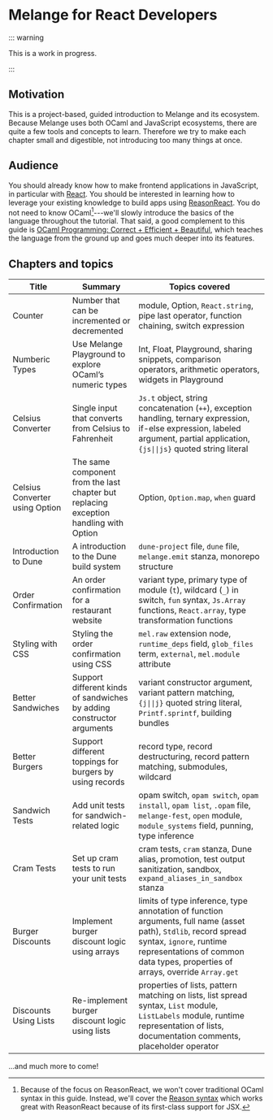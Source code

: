 # Melange for React Developers

::: warning

This is a work in progress.

:::

## Motivation

This is a project-based, guided introduction to Melange and its ecosystem.
Because Melange uses both OCaml and JavaScript ecosystems, there are quite a few
tools and concepts to learn. Therefore we try to make each chapter small and
digestible, not introducing too many things at once.

## Audience

You should already know how to make frontend applications in JavaScript, in
particular with [React](https://react.dev/). You should be interested in
learning how to leverage your existing knowledge to build apps using
[ReasonReact](https://reasonml.github.io/reason-react/). You do not need to know
OCaml[^1]---we'll slowly introduce the basics of the language throughout the
tutorial. That said, a good complement to this guide is [OCaml Programming:
Correct + Efficient + Beautiful](https://cs3110.github.io/textbook/), which
teaches the language from the ground up and goes much deeper into its features.

## Chapters and topics

| Title  | Summary | Topics covered |
| ------ | ------- | -------------- |
| Counter | Number that can be incremented or decremented | module, Option, `React.string`, pipe last operator, function chaining, switch expression |
| Numberic Types | Use Melange Playground to explore OCaml’s numeric types | Int, Float, Playground, sharing snippets, comparison operators, arithmetic operators, widgets in Playground |
| Celsius Converter | Single input that converts from  Celsius to Fahrenheit | `Js.t` object, string concatenation (`++`), exception handling, ternary expression, if-else expression, labeled argument, partial application, `{js\|\|js}` quoted string literal |
| Celsius Converter using Option | The same component from the last chapter but replacing exception handling with Option | Option, `Option.map`, `when` guard |
| Introduction to Dune | A introduction to the Dune build system | `dune-project` file, `dune` file, `melange.emit` stanza, monorepo structure |
| Order Confirmation | An order confirmation for a restaurant website | variant type, primary type of module (`t`), wildcard (`_`) in switch, `fun` syntax, `Js.Array` functions, `React.array`, type transformation functions |
| Styling with CSS | Styling the order confirmation using CSS | `mel.raw` extension node, `runtime_deps` field, `glob_files` term, `external`, `mel.module` attribute |
| Better Sandwiches | Support different kinds of sandwiches by adding constructor arguments | variant constructor argument, variant pattern matching, `{j\|\|j}` quoted string literal, `Printf.sprintf`, building bundles |
| Better Burgers | Support different toppings for burgers by using records | record type, record destructuring, record pattern matching, submodules, wildcard |
| Sandwich Tests | Add unit tests for sandwich-related logic | opam switch, `opam switch`, `opam install`, `opam list`, `.opam` file, `melange-fest`, `open` module, `module_systems` field, punning, type inference |
| Cram Tests | Set up cram tests to run your unit tests | cram tests, `cram` stanza, Dune alias, promotion, test output sanitization, sandbox, `expand_aliases_in_sandbox` stanza |
| Burger Discounts | Implement burger discount logic using arrays | limits of type inference, type annotation of function arguments, full name (asset path), `Stdlib`, record spread syntax, `ignore`, runtime representations of common data types, properties of arrays, override `Array.get` |
| Discounts Using Lists | Re-implement burger discount logic using lists | properties of lists, pattern matching on lists, list spread syntax, `List` module, `ListLabels` module, runtime representation of lists, documentation comments, placeholder operator |

...and much more to come!

[^1]:
    Because of the focus on ReasonReact, we won't cover traditional OCaml
    syntax in this guide. Instead, we'll cover the [Reason
    syntax](https://reasonml.github.io/) which works great with ReasonReact
    because of its first-class support for JSX.
